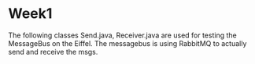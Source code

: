 # Week1


The following classes Send.java, Receiver.java 
are used for testing the MessageBus on the Eiffel. The messagebus is using RabbitMQ to actually send and receive the msgs.


